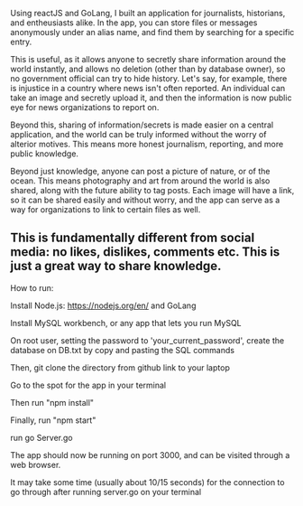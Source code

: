 
Using reactJS and GoLang, I built an application for journalists, historians, and entheusiasts alike. In the app, you can store files or messages anonymously under an alias name, and find them by searching for a specific entry.

This is useful, as it allows anyone to secretly share information around the world instantly, and allows no deletion (other than by database owner), so no government official can try to hide history. Let's say, for example, there is injustice in a country where news isn't often reported. An individual can take an image and secretly upload it, and then the information is now public eye for news organizations to report on.

Beyond this, sharing of information/secrets is made easier on a central application, and the world can be truly informed without the worry of alterior motives. This means more honest journalism, reporting, and more public knowledge.

Beyond just knowledge, anyone can post a picture of nature, or of the ocean. This means photography and art from around the world is also shared, along with the future ability to tag posts. Each image will have a link, so it can be shared easily and without worry, and the app can serve as a way for organizations to link to certain files as well.

This is fundamentally different from social media: no likes, dislikes, comments etc. This is just a great way to share knowledge.
----------------------------------------------------------------------------------------------------------------------------------------

How to run:

Install Node.js: https://nodejs.org/en/ and GoLang

Install MySQL workbench, or any app that lets you run MySQL

On root user, setting the password to 'your_current_password', create the database on DB.txt by copy and pasting the SQL commands

Then, git clone the directory from github link to your laptop

Go to the spot for the app in your terminal

Then run "npm install"

Finally, run "npm start"

run go Server.go

The app should now be running on port 3000, and can be visited through a web browser.

It may take some time (usually about 10/15 seconds) for the connection to go through after running server.go on your terminal

